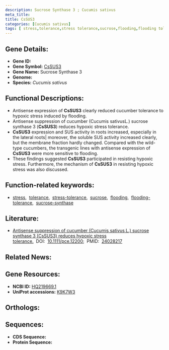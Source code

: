 ```yaml
---
description: Sucrose Synthase 3 ; Cucumis sativus
meta_title:
title: CsSUS3
categories: [Cucumis sativus]
tags: [ stress,tolerance,stress tolerance,sucrose,flooding,flooding tolerance,sucrose synthase ]
---
```


## Gene Details:
- **Gene ID:** []()
- **Gene Symbol:** <u>CsSUS3</u>
- **Gene Name:** Sucrose Synthase 3
- **Genome:** []()
- **Species:** *Cucumis sativus*

## Functional Descriptions:
   - Antisense expression of **CsSUS3** clearly reduced cucumber tolerance to hypoxic stress induced by flooding.
   - Antisense suppression of cucumber (Cucumis sativusL.) sucrose synthase 3 (**CsSUS3**) reduces hypoxic stress tolerance.
   - **CsSUS3** expression and SUS activity in roots increased, especially in the lateral roots| moreover, the soluble SUS activity increased clearly, but the membrane fraction hardly changed. Compared with the wild-type cucumbers, the transgenic lines with antisense expression of **CsSUS3** were more sensitive to flooding.
   - These findings suggested **CsSUS3** participated in resisting hypoxic stress. Furthermore, the mechanism of **CsSUS3** in resisting hypoxic stress was also discussed.

## Function-related keywords:
   - [stress](/tags/stress/),&nbsp;&nbsp;[tolerance](/tags/tolerance/),&nbsp;&nbsp;[stress-tolerance](/tags/stress-tolerance/),&nbsp;&nbsp;[sucrose](/tags/sucrose/),&nbsp;&nbsp;[flooding](/tags/flooding/),&nbsp;&nbsp;[flooding-tolerance](/tags/flooding-tolerance/),&nbsp;&nbsp;[sucrose-synthase](/tags/sucrose-synthase/)

## Literature:
   - [Antisense suppression of cucumber (Cucumis sativus L.) sucrose synthase 3 (CsSUS3) reduces hypoxic stress tolerance.](https://doi.org/10.1111/pce.12200)&nbsp;&nbsp;DOI:&nbsp;&nbsp;[10.1111/pce.12200](https://doi.org/10.1111/pce.12200);&nbsp;&nbsp;PMID:&nbsp;&nbsp;[24028217](https://pubmed.ncbi.nlm.nih.gov/24028217/)

## Related News:

## Gene Resources:
- **NCBI ID:**  [HQ219669.1](https://www.ncbi.nlm.nih.gov/gene/?term=HQ219669.1)
- **UniProt accessions:**  [K9K7W3](https://www.uniprot.org/uniprotkb/K9K7W3/entry)

## Orthologs:

## Sequences:
- **CDS Sequence:**
- **Protein Sequence:**
